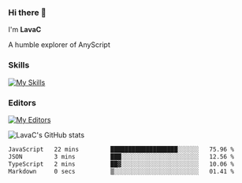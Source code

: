### Hi there 👋
I'm **LavaC**

A humble explorer of AnyScript

### Skills
[![My Skills](https://skillicons.dev/icons?i=js,ts,vue,nodejs,nuxtjs,astro,solidjs,tailwind)](https://skillicons.dev)

### Editors
[![My Editors](https://skillicons.dev/icons?i=neovim,vscode)](https://skillicons.dev)

![LavaC's GitHub stats](https://github-readme-stats.vercel.app/api?username=LavaCxx&show_icons=true&theme=synthwave)

<!--START_SECTION:waka-->

```txt
JavaScript   22 mins         ███████████████████░░░░░░   75.96 %
JSON         3 mins          ███░░░░░░░░░░░░░░░░░░░░░░   12.56 %
TypeScript   2 mins          ██▓░░░░░░░░░░░░░░░░░░░░░░   10.06 %
Markdown     0 secs          ▒░░░░░░░░░░░░░░░░░░░░░░░░   01.41 %
```

<!--END_SECTION:waka-->

